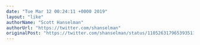 ```yaml
---
date: "Tue Mar 12 00:24:11 +0000 2019"
layout: "like"
authorName: "Scott Hanselman"
authorUrl: "https://twitter.com/shanselman"
originalPost: "https://twitter.com/shanselman/status/1105263179653935110"
---
```


